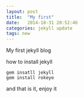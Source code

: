 ```yaml
---
layout: post
title:  "My first"
date:   2014-10-31 20:52:46
categories: jekyll update
tags: new
---
```


My first jekyll blog

how to install jekyll

	gem insatll jekyll
	gem install rokeye
and that is it, enjoy it